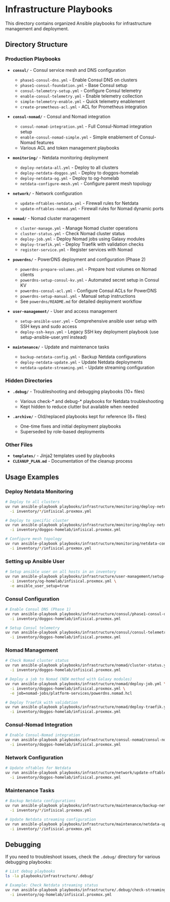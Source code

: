 # Infrastructure Playbooks

This directory contains organized Ansible playbooks for infrastructure management and deployment.

## Directory Structure

### Production Playbooks

- **`consul/`** - Consul service mesh and DNS configuration
  - `phase1-consul-dns.yml` - Enable Consul DNS on clusters
  - `phase1-consul-foundation.yml` - Base Consul setup
  - `consul-telemetry-setup.yml` - Configure Consul telemetry
  - `enable-consul-telemetry.yml` - Enable telemetry collection
  - `simple-telemetry-enable.yml` - Quick telemetry enablement
  - `create-prometheus-acl.yml` - ACL for Prometheus integration

- **`consul-nomad/`** - Consul and Nomad integration
  - `consul-nomad-integration.yml` - Full Consul-Nomad integration setup
  - `enable-consul-nomad-simple.yml` - Simple enablement of Consul-Nomad features
  - Various ACL and token management playbooks

- **`monitoring/`** - Netdata monitoring deployment
  - `deploy-netdata-all.yml` - Deploy to all clusters
  - `deploy-netdata-doggos.yml` - Deploy to doggos-homelab
  - `deploy-netdata-og.yml` - Deploy to og-homelab
  - `netdata-configure-mesh.yml` - Configure parent mesh topology

- **`network/`** - Network configuration
  - `update-nftables-netdata.yml` - Firewall rules for Netdata
  - `update-nftables-nomad.yml` - Firewall rules for Nomad dynamic ports

- **`nomad/`** - Nomad cluster management
  - `cluster-manage.yml` - Manage Nomad cluster operations
  - `cluster-status.yml` - Check Nomad cluster status
  - `deploy-job.yml` - Deploy Nomad jobs using Galaxy modules
  - `deploy-traefik.yml` - Deploy Traefik with validation checks
  - `register-service.yml` - Register services with Nomad

- **`powerdns/`** - PowerDNS deployment and configuration (Phase 2)
  - `powerdns-prepare-volumes.yml` - Prepare host volumes on Nomad clients
  - `powerdns-setup-consul-kv.yml` - Automated secret setup in Consul KV
  - `powerdns-consul-acl.yml` - Configure Consul ACLs for PowerDNS
  - `powerdns-setup-manual.yml` - Manual setup instructions
  - See `powerdns/README.md` for detailed deployment workflow

- **`user-management/`** - User and access management
  - `setup-ansible-user.yml` - Comprehensive ansible user setup with SSH keys and sudo access
  - `deploy-ssh-keys.yml` - Legacy SSH key deployment playbook (use setup-ansible-user.yml instead)

- **`maintenance/`** - Update and maintenance tasks
  - `backup-netdata-config.yml` - Backup Netdata configurations
  - `deploy-netdata-update.yml` - Update Netdata deployments
  - `netdata-update-streaming.yml` - Update streaming configuration

### Hidden Directories

- **`.debug/`** - Troubleshooting and debugging playbooks (10+ files)
  - Various check-* and debug-* playbooks for Netdata troubleshooting
  - Kept hidden to reduce clutter but available when needed

- **`.archive/`** - Old/replaced playbooks kept for reference (8+ files)
  - One-time fixes and initial deployment playbooks
  - Superseded by role-based deployments

### Other Files

- **`templates/`** - Jinja2 templates used by playbooks
- **`CLEANUP_PLAN.md`** - Documentation of the cleanup process

## Usage Examples

### Deploy Netdata Monitoring

```bash
# Deploy to all clusters
uv run ansible-playbook playbooks/infrastructure/monitoring/deploy-netdata-all.yml \
  -i inventory/*/infisical.proxmox.yml

# Deploy to specific cluster
uv run ansible-playbook playbooks/infrastructure/monitoring/deploy-netdata-doggos.yml \
  -i inventory/doggos-homelab/infisical.proxmox.yml

# Configure mesh topology
uv run ansible-playbook playbooks/infrastructure/monitoring/netdata-configure-mesh.yml \
  -i inventory/*/infisical.proxmox.yml
```

### Setting up Ansible User

```bash
# Setup ansible user on all hosts in an inventory
uv run ansible-playbook playbooks/infrastructure/user-management/setup-ansible-user.yml \
  -i inventory/og-homelab/infisical.proxmox.yml \
  -e ansible_user_setup=true
```

### Consul Configuration

```bash
# Enable Consul DNS (Phase 1)
uv run ansible-playbook playbooks/infrastructure/consul/phase1-consul-dns.yml \
  -i inventory/doggos-homelab/infisical.proxmox.yml

# Setup Consul telemetry
uv run ansible-playbook playbooks/infrastructure/consul/consul-telemetry-setup.yml \
  -i inventory/doggos-homelab/infisical.proxmox.yml
```

### Nomad Management

```bash
# Check Nomad cluster status
uv run ansible-playbook playbooks/infrastructure/nomad/cluster-status.yml \
  -i inventory/doggos-homelab/infisical.proxmox.yml

# Deploy a job to Nomad (NEW method with Galaxy modules)
uv run ansible-playbook playbooks/infrastructure/nomad/deploy-job.yml \
  -i inventory/doggos-homelab/infisical.proxmox.yml \
  -e job=nomad-jobs/platform-services/powerdns.nomad.hcl

# Deploy Traefik with validation
uv run ansible-playbook playbooks/infrastructure/nomad/deploy-traefik.yml \
  -i inventory/doggos-homelab/infisical.proxmox.yml
```

### Consul-Nomad Integration

```bash
# Enable Consul-Nomad integration
uv run ansible-playbook playbooks/infrastructure/consul-nomad/consul-nomad-integration.yml \
  -i inventory/doggos-homelab/infisical.proxmox.yml
```

### Network Configuration

```bash
# Update nftables for Netdata
uv run ansible-playbook playbooks/infrastructure/network/update-nftables-netdata.yml \
  -i inventory/doggos-homelab/infisical.proxmox.yml
```

### Maintenance Tasks

```bash
# Backup Netdata configurations
uv run ansible-playbook playbooks/infrastructure/maintenance/backup-netdata-config.yml \
  -i inventory/*/infisical.proxmox.yml

# Update Netdata streaming configuration
uv run ansible-playbook playbooks/infrastructure/maintenance/netdata-update-streaming.yml \
  -i inventory/*/infisical.proxmox.yml
```

## Debugging

If you need to troubleshoot issues, check the `.debug/` directory for various debugging playbooks:

```bash
# List debug playbooks
ls -la playbooks/infrastructure/.debug/

# Example: Check Netdata streaming status
uv run ansible-playbook playbooks/infrastructure/.debug/check-streaming-status.yml \
  -i inventory/og-homelab/infisical.proxmox.yml
```

